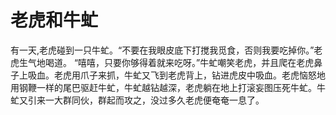 # 老虎和牛虻
有一天,老虎碰到一只牛虻。“不要在我眼皮底下打搅我觅食，否则我要吃掉你。”老虎生气地喝道。 
“嘻嘻，只要你够得着就来吃呀。”牛虻嘲笑老虎，并且爬在老虎鼻子上吸血。老虎用爪子来抓，牛虻又飞到老虎背上，钻进虎皮中吸血。老虎恼怒地用钢鞭一样的尾巴驱赶牛虻，牛虻越钻越深，老虎躺在地上打滚妄图压死牛虻。牛虻又引来一大群同伙，群起而攻之，没过多久老虎便奄奄一息了。
  